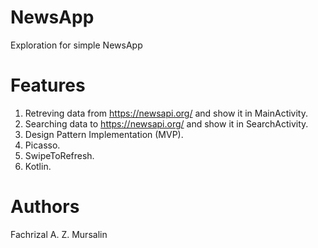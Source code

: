 # NewsApp
Exploration for simple NewsApp

# Features
1. Retreving data from https://newsapi.org/ and show it in MainActivity.
2. Searching data to https://newsapi.org/ and show it in SearchActivity.
3. Design Pattern Implementation (MVP).
4. Picasso.
5. SwipeToRefresh.
6. Kotlin.

# Authors
Fachrizal A. Z. Mursalin
